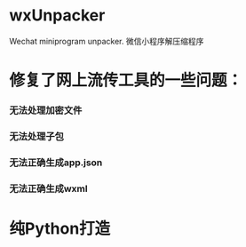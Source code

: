 # wxUnpacker
Wechat miniprogram unpacker. 微信小程序解压缩程序

# 修复了网上流传工具的一些问题：
### 无法处理加密文件
### 无法处理子包
### 无法正确生成app.json
### 无法正确生成wxml

# 纯Python打造
